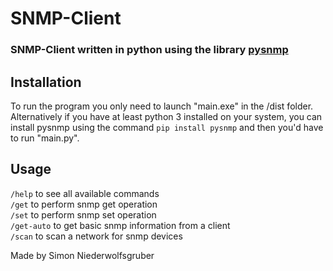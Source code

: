 # SNMP-Client

### SNMP-Client written in python using the library <a href="https://github.com/etingof/pysnmp" target="_blank">pysnmp</a>

## Installation

To run the program you only need to launch "main.exe" in the /dist folder.<br>
Alternatively if you have at least python 3 installed on your system, you can install pysnmp using the command `pip install pysnmp` and then you'd have to run "main.py".<br>

## Usage

`/help` to see all available commands<br>
`/get` to perform snmp get operation<br>
`/set` to perform snmp set operation<br>
`/get-auto` to get basic snmp information from a client<br>
`/scan` to scan a network for snmp devices<br>

Made by Simon Niederwolfsgruber
